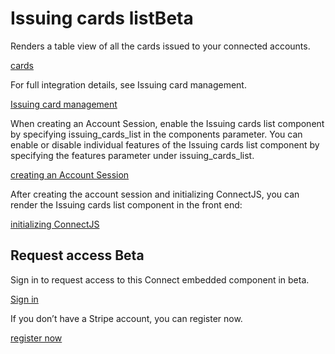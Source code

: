 # Issuing cards listBeta

Renders a table view of all the cards issued to your connected accounts.

[cards](/api/issuing/cards)

For full integration details, see Issuing card management.

[Issuing card management](/issuing/connect/embedded-components#issuing-cards-list-component)

When creating an Account Session, enable the Issuing cards list component by specifying issuing_cards_list in the components parameter. You can enable or disable individual features of the Issuing cards list component by specifying the features parameter under issuing_cards_list.

[creating an Account Session](/api/account_sessions/create)

After creating the account session and initializing ConnectJS, you can render the Issuing cards list component in the front end:

[initializing ConnectJS](/connect/get-started-connect-embedded-components#account-sessions)

## Request access  Beta

Sign in to request access to this Connect embedded component in beta.

[Sign in](https://dashboard.stripe.com/login?redirect=https%3A%2F%2Fdocs.stripe.com%2Fconnect%2Fsupported-embedded-components%2Fissuing-cards-list)

If you don’t have a Stripe account, you can register now.

[register now](https://dashboard.stripe.com/register)
